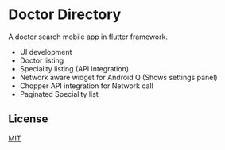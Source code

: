 # Doctor Directory

A doctor search mobile app in flutter framework.


* UI development
* Doctor listing
* Speciality listing (API integration)
* Network aware widget for Android Q (Shows settings panel)
* Chopper API integration for Network call
* Paginated Speciality list

## License
[MIT](https://choosealicense.com/licenses/mit/)